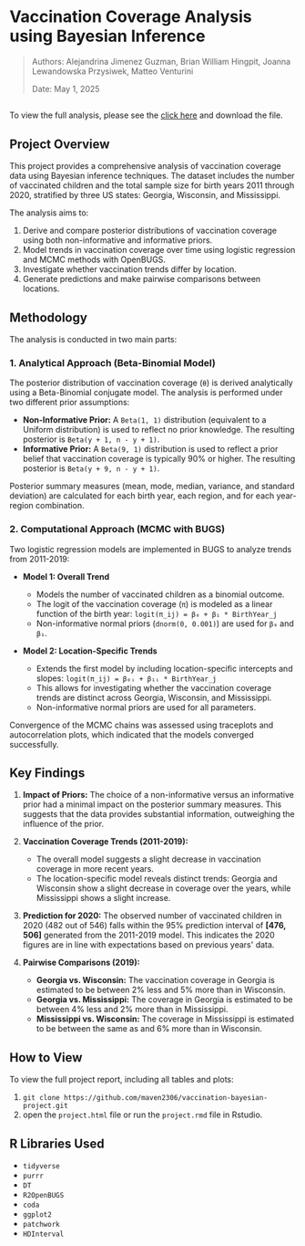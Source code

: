 # Vaccination Coverage Analysis using Bayesian Inference

> Authors: Alejandrina Jimenez Guzman, Brian William Hingpit, Joanna Lewandowska Przysiwek, Matteo Venturini
> 
> Date: May 1, 2025

## 
To view the full analysis, please see the [click here](Project_ITBI_final.html) and download the file.
## Project Overview

This project provides a comprehensive analysis of vaccination coverage data using Bayesian inference techniques. The dataset includes the number of vaccinated children and the total sample size for birth years 2011 through 2020, stratified by three US states: Georgia, Wisconsin, and Mississippi.

The analysis aims to:
1.  Derive and compare posterior distributions of vaccination coverage using both non-informative and informative priors.
2.  Model trends in vaccination coverage over time using logistic regression and MCMC methods with OpenBUGS.
3.  Investigate whether vaccination trends differ by location.
4.  Generate predictions and make pairwise comparisons between locations.

## Methodology

The analysis is conducted in two main parts:

### 1. Analytical Approach (Beta-Binomial Model)

The posterior distribution of vaccination coverage (`θ`) is derived analytically using a Beta-Binomial conjugate model. The analysis is performed under two different prior assumptions:
*   **Non-Informative Prior:** A `Beta(1, 1)` distribution (equivalent to a Uniform distribution) is used to reflect no prior knowledge. The resulting posterior is `Beta(y + 1, n - y + 1)`.
*   **Informative Prior:** A `Beta(9, 1)` distribution is used to reflect a prior belief that vaccination coverage is typically 90% or higher. The resulting posterior is `Beta(y + 9, n - y + 1)`.

Posterior summary measures (mean, mode, median, variance, and standard deviation) are calculated for each birth year, each region, and for each year-region combination.

### 2. Computational Approach (MCMC with BUGS)

Two logistic regression models are implemented in BUGS to analyze trends from 2011-2019:

*   **Model 1: Overall Trend**
    *   Models the number of vaccinated children as a binomial outcome.
    *   The logit of the vaccination coverage (`π`) is modeled as a linear function of the birth year:
      `logit(π_ij) = β₀ + β₁ * BirthYear_j`
    *   Non-informative normal priors (`dnorm(0, 0.001)`) are used for `β₀` and `β₁`.

*   **Model 2: Location-Specific Trends**
    *   Extends the first model by including location-specific intercepts and slopes:
      `logit(π_ij) = β₀ᵢ + β₁ᵢ * BirthYear_j`
    *   This allows for investigating whether the vaccination coverage trends are distinct across Georgia, Wisconsin, and Mississippi.
    *   Non-informative normal priors are used for all parameters.

Convergence of the MCMC chains was assessed using traceplots and autocorrelation plots, which indicated that the models converged successfully.

## Key Findings

1.  **Impact of Priors:** The choice of a non-informative versus an informative prior had a minimal impact on the posterior summary measures. This suggests that the data provides substantial information, outweighing the influence of the prior.

2.  **Vaccination Coverage Trends (2011-2019):**
    *   The overall model suggests a slight decrease in vaccination coverage in more recent years.
    *   The location-specific model reveals distinct trends: Georgia and Wisconsin show a slight decrease in coverage over the years, while Mississippi shows a slight increase.

3.  **Prediction for 2020:** The observed number of vaccinated children in 2020 (482 out of 546) falls within the 95% prediction interval of **[476, 506]** generated from the 2011-2019 model. This indicates the 2020 figures are in line with expectations based on previous years' data.

4.  **Pairwise Comparisons (2019):**
    *   **Georgia vs. Wisconsin:** The vaccination coverage in Georgia is estimated to be between 2% less and 5% more than in Wisconsin.
    *   **Georgia vs. Mississippi:** The coverage in Georgia is estimated to be between 4% less and 2% more than in Mississippi.
    *   **Mississippi vs. Wisconsin:** The coverage in Mississippi is estimated to be between the same as and 6% more than in Wisconsin.

## How to View

To view the full project report, including all tables and plots: 
1) `git clone https://github.com/maven2306/vaccination-bayesian-project.git`
2) open the `project.html` file or run the `project.rmd` file in Rstudio.

## R Libraries Used

*   `tidyverse`
*   `purrr`
*   `DT`
*   `R2OpenBUGS`
*   `coda`
*   `ggplot2`
*   `patchwork`
*   `HDInterval`
